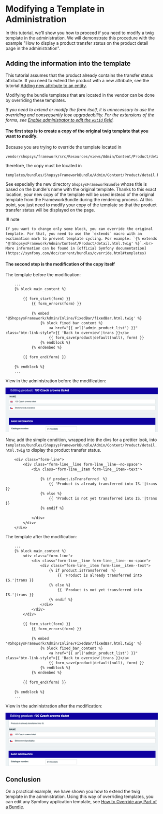# Modifying a Template in Administration

In this tutorial, we'll show you how to proceed if you need to modify a twig template in the administration.
We will demonstrate this procedure with the example "How to display a product transfer status on the product detail page in the administration".

## Adding the information into the template

This tutorial assumes that the product already contains the transfer status attribute.
If you need to extend the product with a new attribute, see the tutorial [Adding new attribute to an entity](./adding-new-attribute-to-an-entity.md).

Modifying the bundle templates that are located in the vendor can be done by overriding these templates.

_If you need to extend or modify the form itself, it is unnecessary to use the overriding and consequently lose upgradeability.
For the extensions of the forms, see [Enable administrator to edit the `extId` field](./adding-new-attribute-to-an-entity.md#enable-an-administrator-to-edit-the-extid-field)._

#### The first step is to create a copy of the original twig template that you want to modify.

Because you are trying to override the template located in

```text
vendor/shopsys/framework/src/Resources/views/Admin/Content/Product/detail.html.twig
```

therefore, the copy must be located in

```text
templates/bundles/ShopsysFrameworkBundle/Admin/Content/Product/detail.html.twig
```

See especially the new directory `ShopsysFrameworkBundle` whose title is based on the bundle's name with the original template.
Thanks to this exact location, your new copy of the template will be used instead of the original template from the FrameworkBundle during the rendering process.
At this point, you just need to modify your copy of the template so that the product transfer status will be displayed on the page.

!!! note

    If you want to change only some block, you can override the original template. For that, you need to use the `extends` macro with an exclamation mark to prevent template cycling. For example: `{% extends '@!ShopsysFramework/Admin/Content/Product/detail.html.twig' %}`.<br>
    More information can be found in [official Symfony documentation](https://symfony.com/doc/current/bundles/override.html#templates)

#### The second step is the modification of the copy itself

The template before the modification:

```twig
    ...
    {% block main_content %}

        {{ form_start(form) }}
            {{ form_errors(form) }}

            {% embed '@ShopsysFramework/Admin/Inline/FixedBar/fixedBar.html.twig' %}
                {% block fixed_bar_content %}
                    <a href="{{ url('admin_product_list') }}" class="btn-link-style">{{ 'Back to overview'|trans }}</a>
                    {{ form_save(product|default(null), form) }}
                {% endblock %}
            {% endembed %}

        {{ form_end(form) }}

    {% endblock %}
    ...
```

View in the administration before the modification:

![Admin product detail before](img/modifying-a-template-product-before.png)

Now, add the simple condition, wrapped into the divs for a prettier look, into `templates/bundles/ShopsysFrameworkBundle/Admin/Content/Product/detail.html.twig` to display the product transfer status.

```twig
    <div class="form-line">
        <div class="form-line__line form-line__line--no-space">
            <div class="form-line__item form-line__item--text">

                {% if product.isTransferred  %}
                    {{ 'Product is already transferred into IS.'|trans }}
                {% else %}
                    {{ 'Product is not yet transferred into IS.'|trans }}
                {% endif %}

            </div>
        </div>
    </div>
```

The template after the modification:

```twig
    ...
    {% block main_content %}
        <div class="form-line">
            <div class="form-line__line form-line__line--no-space">
                <div class="form-line__item form-line__item--text">
                    {% if product.isTransferred  %}
                        {{ 'Product is already transferred into IS.'|trans }}
                    {% else %}
                        {{ 'Product is not yet transferred into IS.'|trans }}
                    {% endif %}
                </div>
            </div>
        </div>

        {{ form_start(form) }}
            {{ form_errors(form) }}

            {% embed '@ShopsysFramework/Admin/Inline/FixedBar/fixedBar.html.twig' %}
                {% block fixed_bar_content %}
                    <a href="{{ url('admin_product_list') }}" class="btn-link-style">{{ 'Back to overview'|trans }}</a>
                    {{ form_save(product|default(null), form) }}
                {% endblock %}
            {% endembed %}

        {{ form_end(form) }}

    {% endblock %}
    ...
```

View in the administration after the modification:

![Admin product detail after](img/modifying-a-template-product-after.png)

## Conclusion

On a practical example, we have shown you how to extend the twig template in the administration.
Using this way of overriding templates, you can edit any Symfony application template, see [How to Override any Part of a Bundle](https://symfony.com/doc/5.4/templating/overriding.html).
